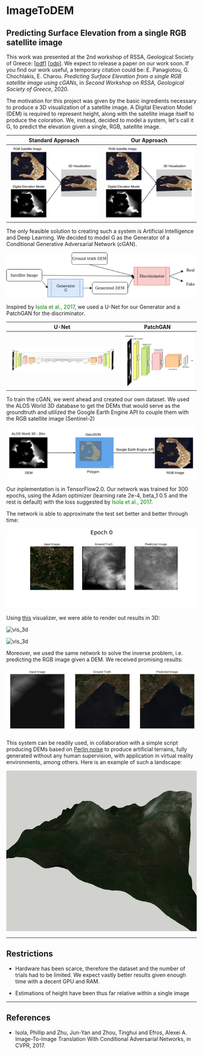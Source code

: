 # ImageToDEM

## Predicting Surface Elevation from a single RGB satellite image

This work was presented at the 2nd workshop of RSSA, Geological Society of Greece: [[pdf](./Presentation/rssa2020-presentation.pdf)] [[odp](./Presentation/rssa2020-presentation.odp)]. We expect to release a paper on our work soon. If you find our work useful, a temporary citation could be: E. Panagiotou, G. Chochlakis, E. Charou. <i>Predicting Surface Elevation from a single RGB satellite image using cGANs</i>, in <i>Second Workshop on RSSA, Geological Society of Greece</i>, 2020.

The motivation for this project was given by the basic ingredients necessary to produce a 3D visualization of a satellite image. A Digital Elevation Model (DEM) is required to represent height, along with the satellite image itself to produce the coloration. We, instead, decided to model a system, let's call it G, to predict the elevation given a single, RGB, satellite image.

| Standard Approach | Our Approach |
|---|---|
|![before](./Media/3d_vis_before_im2dem.png)|![after](./Media/3d_vis_before_im2dem.png)|

The only feasible solution to creating such a system is Artificial Intelligence and Deep Learning. We decided to model G as the Generator of a Conditional Generative Adversarial Network (cGAN).

![cgan](./Media/cgan_im2dem.png)

Inspired by <span style="color:green">Isola et al., 2017</span>, we used a U-Net for our Generator and a PatchGAN for the discriminator.

| U-Net | PatchGAN |
|---|---|
|![unet](./Media/unet_for_im2dem.png)| ![patchgan](./Media/patchgan_for_im2dem.png)

To train the cGAN, we went ahead and created our own dataset. We used the ALOS World 3D database to get the DEMs that would serve as the groundtruth and utilized the Google Earth Engine API to couple them with the RGB satellite image (Sentinel-2)

![dataset](./Media/dataset_im2dem.png)

Our inplementation is in TensorFlow2.0. Our network was trained for 300 epochs, using the Adam optimizer (learning rate 2e-4, beta_1 0.5 and the rest is default) with the loss suggested by <span style="color:green">Isola et al., 2017</span>.

The network is able to approximate the test set better and better through time:

![epochs](./Media/epochs_im2dem.gif)

Using [this](https://github.com/zhunor/threejs-dem-visualizer) visualizer, we were able to render out results in 3D:

![vis_3d](./Media/animation_3d_n1_im2dem.gif)

![vis_3d](./Media/animation_3d_n2_im2dem.gif)

Moreover, we used the same network to solve the inverse problem, i.e. predicting the RGB image given a DEM. We received promising results:

![inverse](./Media/inverse_im2dem.png)

This system can be readily used, in collaboration with a simple script producing DEMs based on [Perlin noise](https://en.wikipedia.org/wiki/Perlin_noise) to produce artificial terrains, fully generated without any human supervision, with application in virtual reality environments, among others. Here is an example of such a landscape:

![virtual](./Media/virtual_im2dem.gif)

---

## Restrictions

* Hardware has been scarce, therefore the dataset and the number of trials had to be limited. We expect vastly better results given enough time with a decent GPU and RAM.

* Estimations of height have been thus far relative within a single image

---

## References

* Isola, Phillip and Zhu, Jun-Yan and Zhou, Tinghui and Efros, Alexei A. Image-To-Image Translation With Conditional Adversarial Networks, in CVPR, 2017.
